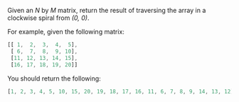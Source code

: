 Given an *N* by *M* matrix, return the result of traversing the array in a clockwise spiral from *(0, 0)*.

For example, given the following matrix:

```js
[[ 1,  2,  3,  4,  5],
 [ 6,  7,  8,  9, 10],
 [11, 12, 13, 14, 15],
 [16, 17, 18, 19, 20]]
```

You should return the following:

```js
[1, 2, 3, 4, 5, 10, 15, 20, 19, 18, 17, 16, 11, 6, 7, 8, 9, 14, 13, 12]
```
